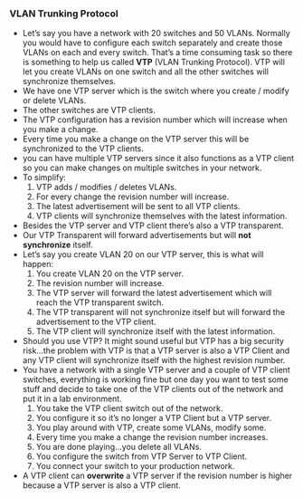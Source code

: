 ### VLAN Trunking Protocol
- Let’s say you have a network with 20 switches and 50 VLANs. Normally you would have to configure each switch separately and create those VLANs on each and every switch. That’s a time consuming task so there is something to help us called **VTP** (VLAN Trunking Protocol). VTP will let you create VLANs on one switch and all the other switches will synchronize themselves.
- We have one VTP server which is the switch where you create / modify or delete VLANs.
- The other switches are VTP clients.
- The VTP configuration has a revision number which will increase when you make a change.
- Every time you make a change on the VTP server this will be synchronized to the VTP clients.
- you can have multiple VTP servers since it also functions as a VTP client so you can make changes on multiple switches in your network.
- To simplify:
	1.  VTP adds / modifies / deletes VLANs.
	2.  For every change the revision number will increase.
	3.  The latest advertisement will be sent to all VTP clients.
	4.  VTP clients will synchronize themselves with the latest information.
- Besides the VTP server and VTP client there’s also a VTP transparent.
- Our VTP Transparent will forward advertisements but will **not synchronize** itself.
- Let’s say you create VLAN 20 on our VTP server, this is what will happen:
	1.  You create VLAN 20 on the VTP server.
	2.  The revision number will increase.
	3.  The VTP server will forward the latest advertisement which will reach the VTP transparent switch.
	4.  The VTP transparent will not synchronize itself but will forward the advertisement to the VTP client.
	5.  The VTP client will synchronize itself with the latest information.
- Should you use VTP? It might sound useful but VTP has a big security risk…the problem with VTP is that a VTP server is also a VTP Client and any VTP client will synchronize itself with the highest revision number.
- You have a network with a single VTP server and a couple of VTP client switches, everything is working fine but one day you want to test some stuff and decide to take one of the VTP clients out of the network and put it in a lab environment.
	1.  You take the VTP client switch out of the network.
	2.  You configure it so it’s no longer a VTP Client but a VTP server.
	3.  You play around with VTP, create some VLANs, modify some.
	4.  Every time you make a change the revision number increases.
	5.  You are done playing…you delete all VLANs.
	6.  You configure the switch from VTP Server to VTP Client.
	7.  You connect your switch to your production network.
- A VTP client can **overwrite** a VTP server if the revision number is higher because a VTP server is also a VTP client.